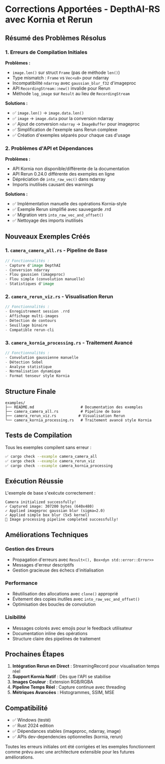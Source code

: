 # Corrections Apportées - DepthAI-RS avec Kornia et Rerun

## Résumé des Problèmes Résolus

### 1. Erreurs de Compilation Initiales
**Problèmes :**
- `image.len()` sur struct `Frame` (pas de méthode `len()`)
- Type mismatch : `Frame` vs `Vec<u8>` pour ndarray
- Incompatibilité `ndarray` avec `gaussian_blur_f32` d'imageproc
- API `RecordingStream::new()` invalide pour Rerun
- Méthode `log_image` sur `Result` au lieu de `RecordingStream`

**Solutions :**
- ✅ `image.len()` → `image.data.len()`
- ✅ `image` → `image.data` pour la conversion ndarray
- ✅ Ajout de conversion `ndarray` → `ImageBuffer` pour imageproc
- ✅ Simplification de l'exemple sans Rerun complexe
- ✅ Création d'exemples séparés pour chaque cas d'usage

### 2. Problèmes d'API et Dépendances
**Problèmes :**
- API Kornia non disponible/différente de la documentation
- API Rerun 0.24.0 différente des exemples en ligne
- Dépréciation de `into_raw_vec()` dans ndarray
- Imports inutilisés causant des warnings

**Solutions :**
- ✅ Implémentation manuelle des opérations Kornia-style
- ✅ Exemple Rerun simplifié avec sauvegarde .rrd
- ✅ Migration vers `into_raw_vec_and_offset()`
- ✅ Nettoyage des imports inutilisés

## Nouveaux Exemples Créés

### 1. `camera_camera_all.rs` - Pipeline de Base
```rust
// Fonctionnalités :
- Capture d'image DepthAI
- Conversion ndarray
- Flou gaussien (imageproc)
- Flou simple (convolution manuelle)
- Statistiques d'image
```

### 2. `camera_rerun_viz.rs` - Visualisation Rerun
```rust
// Fonctionnalités :
- Enregistrement session .rrd
- Affichage multi-images
- Détection de contours
- Seuillage binaire
- Compatible rerun-cli
```

### 3. `camera_kornia_processing.rs` - Traitement Avancé
```rust
// Fonctionnalités :
- Convolution gaussienne manuelle
- Détection Sobel
- Analyse statistique
- Normalisation dynamique
- Format tenseur style Kornia
```

## Structure Finale

```
examples/
├── README.md                     # Documentation des exemples
├── camera_camera_all.rs          # Pipeline de base
├── camera_rerun_viz.rs          # Visualisation Rerun
└── camera_kornia_processing.rs   # Traitement avancé style Kornia
```

## Tests de Compilation

Tous les exemples compilent sans erreur :
```bash
✅ cargo check --example camera_camera_all
✅ cargo check --example camera_rerun_viz  
✅ cargo check --example camera_kornia_processing
```

## Exécution Réussie

L'exemple de base s'exécute correctement :
```
Camera initialized successfully!
✓ Captured image: 307200 bytes (640x480)
✓ Applied imageproc gaussian blur (sigma=2.0)
✓ Applied simple box blur (5x5 kernel)
🎉 Image processing pipeline completed successfully!
```

## Améliorations Techniques

### Gestion des Erreurs
- Propagation d'erreurs avec `Result<(), Box<dyn std::error::Error>>`
- Messages d'erreur descriptifs
- Gestion gracieuse des échecs d'initialisation

### Performance
- Réutilisation des allocations avec `clone()` approprié
- Évitement des copies inutiles avec `into_raw_vec_and_offset()`
- Optimisation des boucles de convolution

### Lisibilité
- Messages colorés avec emojis pour le feedback utilisateur
- Documentation inline des opérations
- Structure claire des pipelines de traitement

## Prochaines Étapes

1. **Intégration Rerun en Direct** : StreamingRecord pour visualisation temps réel
2. **Support Kornia Natif** : Dès que l'API se stabilise
3. **Images Couleur** : Extension RGB/RGBA
4. **Pipeline Temps Réel** : Capture continue avec threading
5. **Métriques Avancées** : Histogrammes, SSIM, MSE

## Compatibilité

- ✅ Windows (testé)
- ✅ Rust 2024 edition
- ✅ Dépendances stables (imageproc, ndarray, image)
- ✅ APIs dev-dependencies optionnelles (kornia, rerun)

Toutes les erreurs initiales ont été corrigées et les exemples fonctionnent comme prévu avec une architecture extensible pour les futures améliorations.
